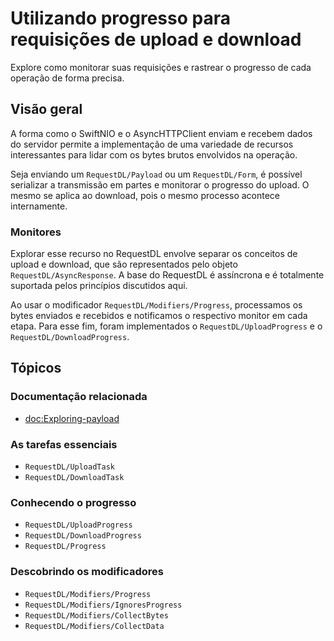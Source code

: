 # Utilizando progresso para requisições de upload e download

Explore como monitorar suas requisições e rastrear o progresso de cada operação de forma precisa.

## Visão geral

A forma como o SwiftNIO e o AsyncHTTPClient enviam e recebem dados do servidor permite a implementação de uma variedade de recursos interessantes para lidar com os bytes brutos envolvidos na operação.

Seja enviando um ``RequestDL/Payload`` ou um ``RequestDL/Form``, é possível serializar a transmissão em partes e monitorar o progresso do upload. O mesmo se aplica ao download, pois o mesmo processo acontece internamente.

### Monitores

Explorar esse recurso no RequestDL envolve separar os conceitos de upload e download, que são representados pelo objeto ``RequestDL/AsyncResponse``. A base do RequestDL é assíncrona e é totalmente suportada pelos princípios discutidos aqui.

Ao usar o modificador ``RequestDL/Modifiers/Progress``, processamos os bytes enviados e recebidos e notificamos o respectivo monitor em cada etapa. Para esse fim, foram implementados o ``RequestDL/UploadProgress`` e o ``RequestDL/DownloadProgress``.

## Tópicos

### Documentação relacionada

- <doc:Exploring-payload>

### As tarefas essenciais

- ``RequestDL/UploadTask``
- ``RequestDL/DownloadTask``

### Conhecendo o progresso

- ``RequestDL/UploadProgress``
- ``RequestDL/DownloadProgress``
- ``RequestDL/Progress``

### Descobrindo os modificadores

- ``RequestDL/Modifiers/Progress``
- ``RequestDL/Modifiers/IgnoresProgress``
- ``RequestDL/Modifiers/CollectBytes``
- ``RequestDL/Modifiers/CollectData``
